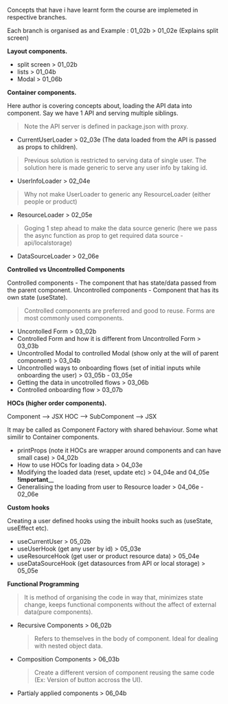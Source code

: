 Concepts that have i have learnt form the course are implemeted in respective branches.

Each branch is organised as <branch><beginning> and <branch><ending> 
Example :  01_02b > 01_02e (Explains split screen)

**Layout components.**

* split screen > 01_02b
* lists        > 01_04b
* Modal        > 01_06b 

**Container components.**

Here author is covering concepts about, loading the API data into component. 
Say we have 1 API and serving multiple siblings. 
> Note the API server is defined in package.json with proxy.

* CurrentUserLoader > 02_03e (The data loaded from the API is passed as props to children).
> Previous solution is restricted to serving data of single user. The solution here is made generic to serve any user info by taking id. 
* UserInfoLoader > 02_04e
> Why not make UserLoader to generic any ResourceLoader (either people or product)
* ResourceLoader > 02_05e
> Goging 1 step ahead to make the data source generic (here we pass the async function as prop to get required data source -api/localstorage)
* DataSourceLoader > 02_06e

**Controlled vs Uncontrolled Components**

Controlled components - The component that has state/data passed from the parent component. 
Uncontrolled components - Component that has its own state (useState). 

>Controlled components are preferred and good to reuse.
>Forms are most commonly used components.

* Uncontolled Form > 03_02b 
* Controlled Form and how it is different from Uncontrolled Form > 03_03b
* Uncontrolled Modal to controlled Modal (show only at the will of parent component) > 03_04b
* Uncontrolled ways to onboarding flows (set of initial inputs while onboarding the user) > 03_05b - 03_05e
* Getting the data in uncotrolled flows > 03_06b
* Controlled onboarding flow > 03_07b

**HOCs (higher order components).**

Component --> <p1>JSX</p1>
HOC --> SubComponent --> <p1>JSX</p1>

It may be called as Component Factory with shared behaviour. Some what similir to Container components.

* printProps (note it HOCs are wrapper around components and can have small case) > 04_02b
* How to use HOCs for loading data > 04_03e
* Modifying the loaded data (reset, update etc) > 04_04e and 04_05e **!important**__
* Generalising the loading from user to Resource loader > 04_06e - 02_06e

 **Custom hooks**

 Creating a user defined hooks using the inbuilt hooks such as (useState, useEffect etc). 

 * useCurrentUser > 05_02b
 * useUserHook (get any user by id) > 05_03e
 * useResourceHook (get user or product resource data) > 05_04e
 * useDataSourceHook (get datasources from API or local storage) > 05_05e

**Functional Programming**

>It is method of organising the code in way that, 
> minimizes state change, keeps functional components without the affect of external data(pure components).

* Recursive Components > 06_02b
  > Refers to themselves in the body of component. Ideal for dealing with nested object data.
* Composition Components > 06_03b
  > Create a different version of component reusing the same code (Ex: Version of button accross the UI).
* Partialy applied components > 06_04b


 
